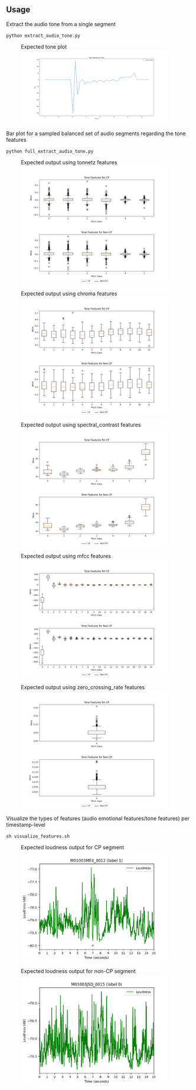 ## Usage 

Extract the audio tone from a single segment
```
python extract_audio_tone.py
```
<figure>
  <figcaption>Expected tone plot</figcaption>
  <img src="output/tone_plot.png" width="400">
</figure>

Bar plot for a sampled balanced set of audio segments regarding the tone features
```
python full_extract_audio_tone.py
```

<figure>
  <figcaption>Expected output using tonnetz features</figcaption>
  <img src="output/tonnetz.png" width="400">
</figure>

<figure>
  <figcaption>Expected output using chroma features</figcaption>
  <img src="output/chromaa.png" width="400">
</figure>

<figure>
<figcaption>Expected output using spectral_contrast features</figcaption>
  <img src="output/spectral_contrast.png" width="400">
</figure>

<figure>
    <figcaption>Expected output using mfcc features</figcaption>
  <img src="output/mfcc.png" width="400">
</figure>

<figure>
    <figcaption>Expected output using zero_crossing_rate features</figcaption>
  <img src="output/zero_crossing_rate.png" width="400">
</figure>

Visualize the types of features (audio emotional features/tone features) per timestamp-level
```
sh visualize_features.sh
```
<figure>
    <figcaption>Expected loudness output for CP segment</figcaption>
  <img src="output/loudness/M01003ME4_0012.png" width="400">
</figure>

<figure>
    <figcaption>Expected loudness output for non-CP segment</figcaption>
  <img src="output/loudness/M01003JSD_0015.png" width="400">
</figure>
